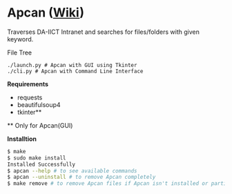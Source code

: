 # Apcan ([Wiki](https://github.com/sanket143/MSTC-WoC-Apcan/wiki))

Traverses DA-IICT Intranet and searches for files/folders with given keyword.


File Tree

```
./launch.py # Apcan with GUI using Tkinter
./cli.py # Apcan with Command Line Interface
```
**Requirements**
- requests
- beautifulsoup4
- tkinter**

** Only for Apcan(GUI)

**Installtion**

```bash
$ make
$ sudo make install
Installed Successfully
$ apcan --help # to see available commands
$ apcan --uninstall # to remove Apcan completely
$ make remove # to remove Apcan files if Apcan isn't installed or partially installed
```
